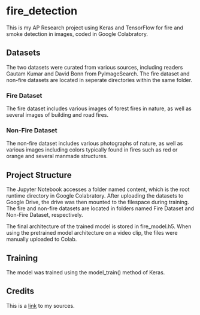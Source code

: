# fire_detection
This is my AP Research project using Keras and TensorFlow for fire and smoke detection in images, coded in Google Colabratory.

## Datasets
The two datasets were curated from various sources, including readers Gautam Kumar and David Bonn from PyImageSearch. The fire dataset and non-fire datasets are located in seperate directories within the same folder.

### Fire Dataset
The fire dataset includes various images of forest fires in nature, as well as several images of building and road fires.

### Non-Fire Dataset
The non-fire dataset includes various photographs of nature, as well as various images including colors typically found in fires such as red or orange and several manmade structures.

## Project Structure
The Jupyter Notebook accesses a folder named content, which is the root runtime directory in Google Colabratory. After uploading the datasets to Google Drive, the drive was then mounted to the filespace during training. The fire and non-fire datasets are located in folders named Fire Dataset and Non-Fire Dataset, respectively.

The final architecture of the trained model is stored in fire_model.h5. When using the pretrained model architecture on a video clip, the files were manually uploaded to Colab.

## Training
The model was trained using the model_train() method of Keras.

## Credits
This is a [link](https://drive.google.com/file/d/17Fddz4ELIN5jLiv9EEhpdGchIjqnxV_Z/view?usp=share_link) to my sources.
